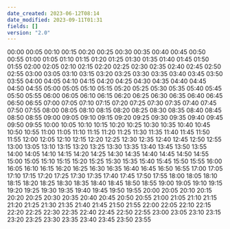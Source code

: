 ```yaml
---
date_created: 2023-06-12T08:14
date_modified: 2023-09-11T01:31
fields: []
version: "2.0"
---
```


00:00
00:05
00:10
00:15
00:20
00:25
00:30
00:35
00:40
00:45
00:50
00:55
01:00
01:05
01:10
01:15
01:20
01:25
01:30
01:35
01:40
01:45
01:50
01:55
02:00
02:05
02:10
02:15
02:20
02:25
02:30
02:35
02:40
02:45
02:50
02:55
03:00
03:05
03:10
03:15
03:20
03:25
03:30
03:35
03:40
03:45
03:50
03:55
04:00
04:05
04:10
04:15
04:20
04:25
04:30
04:35
04:40
04:45
04:50
04:55
05:00
05:05
05:10
05:15
05:20
05:25
05:30
05:35
05:40
05:45
05:50
05:55
06:00
06:05
06:10
06:15
06:20
06:25
06:30
06:35
06:40
06:45
06:50
06:55
07:00
07:05
07:10
07:15
07:20
07:25
07:30
07:35
07:40
07:45
07:50
07:55
08:00
08:05
08:10
08:15
08:20
08:25
08:30
08:35
08:40
08:45
08:50
08:55
09:00
09:05
09:10
09:15
09:20
09:25
09:30
09:35
09:40
09:45
09:50
09:55
10:00
10:05
10:10
10:15
10:20
10:25
10:30
10:35
10:40
10:45
10:50
10:55
11:00
11:05
11:10
11:15
11:20
11:25
11:30
11:35
11:40
11:45
11:50
11:55
12:00
12:05
12:10
12:15
12:20
12:25
12:30
12:35
12:40
12:45
12:50
12:55
13:00
13:05
13:10
13:15
13:20
13:25
13:30
13:35
13:40
13:45
13:50
13:55
14:00
14:05
14:10
14:15
14:20
14:25
14:30
14:35
14:40
14:45
14:50
14:55
15:00
15:05
15:10
15:15
15:20
15:25
15:30
15:35
15:40
15:45
15:50
15:55
16:00
16:05
16:10
16:15
16:20
16:25
16:30
16:35
16:40
16:45
16:50
16:55
17:00
17:05
17:10
17:15
17:20
17:25
17:30
17:35
17:40
17:45
17:50
17:55
18:00
18:05
18:10
18:15
18:20
18:25
18:30
18:35
18:40
18:45
18:50
18:55
19:00
19:05
19:10
19:15
19:20
19:25
19:30
19:35
19:40
19:45
19:50
19:55
20:00
20:05
20:10
20:15
20:20
20:25
20:30
20:35
20:40
20:45
20:50
20:55
21:00
21:05
21:10
21:15
21:20
21:25
21:30
21:35
21:40
21:45
21:50
21:55
22:00
22:05
22:10
22:15
22:20
22:25
22:30
22:35
22:40
22:45
22:50
22:55
23:00
23:05
23:10
23:15
23:20
23:25
23:30
23:35
23:40
23:45
23:50
23:55
